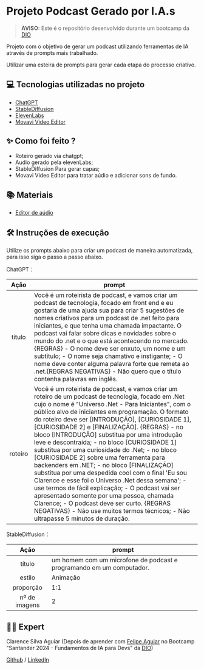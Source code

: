 # Projeto Podcast Gerado por I.A.s

 >**AVISO:** Este é o repositório desenvolvido durante um bootcamp da [DIO](https://dio.me)

Projeto com o objetivo de gerar um podcast utilizando ferramentas de IA através de prompts mais trabalhado.

Utilizar uma esteira de prompts para gerar cada etapa do processo criativo.

## 💻 Tecnologias utilizadas no projeto

- [ChatGPT](https://chat.openai.com/) 
- [StableDiffusion](https://stablediffusionweb.com/pt/app/image-generator)
- [ElevenLabs](https://beta.elevenlabs.io/)
- [Movavi Video Editor](https://www.movavi.com/pt/videoeditor/)

## ✨ Como foi feito ?

- Roteiro gerado via chatgpt;
- Audio gerado pela elevenLabs;
- StableDiffusion Para gerar capas;
- Movavi Video Editor para tratar aúdio e adicionar sons de fundo.

## 📚 Materiais

- [Editor de aúdio](https://www.movavi.com/pt/videoeditor/)


## 🛠️ Instruções de execução

Utilize os prompts abaixo para criar um podcast de maneira automatizada, para isso siga o passo a passo abaixo.

ChatGPT：

|   Ação   | prompt                                                                                                                                                                                                                                                                         |
| :------: | ------------------------------------------------------------------------------------------------------------------------------------------------------------------------------------------------------------------------------------------------------------------------------ |
|  título  | Você é um roteirista de podcast, e vamos criar um podcast de tecnologia, focado em front end e eu gostaria de uma ajuda sua para criar 5 sugestões de nomes criativos para um podcast de .net feito para iniciantes, e que tenha uma chamada impactante. O podcast vai falar sobre dicas e novidades sobre o mundo do .net e o que está acontecendo no mercado. {REGRAS} - O nome deve ser enxuto, um nome e um subtítulo; - O nome seja chamativo e instigante; - O nome deve conter alguma palavra forte que remeta ao .net.{REGRAS NEGATIVAS} - Não quero que o título contenha palavras em inglês.                                                        |
| roteiro | Você é um roteirista de podcast, e vamos criar um  roteiro de um podcast de tecnologia, focado em .Net cujo o nome é "Universo .Net - Para Iniciantes",  com o público alvo de iniciantes em programação. O formato do roteiro deve ser [INTRODUÇÃO], [CURIOSIDADE 1], [CURIOSIDADE 2] e [FINALIZAÇÃO]. {REGRAS} - no bloco [INTRODUÇÃO] substitua por uma introdução leve e descontraída; - no bloco [CURIOSIDADE 1] substitua por uma curiosidade do .Net; - no bloco [CURIOSIDADE 2] sobre uma ferramenta para backenders em .NET; - no bloco [FINALIZAÇÃO] substitua por uma despedida cool com o final 'Eu sou Clarence e esse foi o Universo .Net dessa semana'; - use termos de fácil explicação; - O podcast vai ser apresentado somente por uma pessoa, chamada Clarence; - O podcast deve ser curto. {REGRAS NEGATIVAS} - Não use muitos termos técnicos; - Não ultrapasse 5 minutos de duração. |


StableDiffusion：

|  Ação  | prompt                                                                                 |
| :----: | -------------------------------------------------------------------------------------- |
| título | um homem com um microfone de podcast e programando em um computador. |
| estilo | Animação |
| proporção | 1:1 |
| nº de imagens | 2 |

## 👨‍💻 Expert

Clarence Silva Aguiar (Depois de aprender com [Felipe Aguiar](https://github.com/felipeAguiarCode) no Bootcamp "Santander 2024 - Fundamentos de IA para Devs" da [DIO](https://dio.me))

[Github](https://github.com/clarenceaguiar) /
[LinkedIn](https://linkedin.com/in/clarence-silva-aguiar-5b896874)